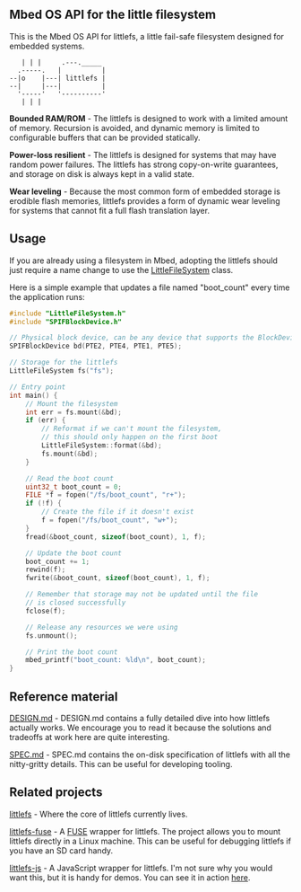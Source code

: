 ## Mbed OS API for the little filesystem

This is the Mbed OS API for littlefs, a little fail-safe filesystem
designed for embedded systems.

```
   | | |     .---._____
  .-----.   |          |
--|o    |---| littlefs |
--|     |---|          |
  '-----'   '----------'
   | | |
```

**Bounded RAM/ROM** - The littlefs is designed to work with a limited amount
of memory. Recursion is avoided, and dynamic memory is limited to configurable
buffers that can be provided statically.

**Power-loss resilient** - The littlefs is designed for systems that may have
random power failures. The littlefs has strong copy-on-write guarantees, and
storage on disk is always kept in a valid state.

**Wear leveling** - Because the most common form of embedded storage is erodible
flash memories, littlefs provides a form of dynamic wear leveling for systems
that cannot fit a full flash translation layer.

## Usage

If you are already using a filesystem in Mbed, adopting the littlefs should
just require a name change to use the [LittleFileSystem](LittleFileSystem.h)
class.

Here is a simple example that updates a file named "boot_count" every time
the application runs:
``` c++
#include "LittleFileSystem.h"
#include "SPIFBlockDevice.h"

// Physical block device, can be any device that supports the BlockDevice API
SPIFBlockDevice bd(PTE2, PTE4, PTE1, PTE5);

// Storage for the littlefs
LittleFileSystem fs("fs");

// Entry point
int main() {
    // Mount the filesystem
    int err = fs.mount(&bd);
    if (err) {
        // Reformat if we can't mount the filesystem,
        // this should only happen on the first boot
        LittleFileSystem::format(&bd);
        fs.mount(&bd);
    }

    // Read the boot count
    uint32_t boot_count = 0;
    FILE *f = fopen("/fs/boot_count", "r+");
    if (!f) {
        // Create the file if it doesn't exist
        f = fopen("/fs/boot_count", "w+");
    }
    fread(&boot_count, sizeof(boot_count), 1, f);

    // Update the boot count
    boot_count += 1;
    rewind(f);
    fwrite(&boot_count, sizeof(boot_count), 1, f);

    // Remember that storage may not be updated until the file
    // is closed successfully
    fclose(f);

    // Release any resources we were using
    fs.unmount();

    // Print the boot count
    mbed_printf("boot_count: %ld\n", boot_count);
}
```

## Reference material

[DESIGN.md](littlefs/DESIGN.md) - DESIGN.md contains a fully detailed dive into
how littlefs actually works. We encourage you to read it because the
solutions and tradeoffs at work here are quite interesting.

[SPEC.md](littlefs/SPEC.md) - SPEC.md contains the on-disk specification of
littlefs with all the nitty-gritty details. This can be useful for developing
tooling.

## Related projects

[littlefs](https://github.com/geky/littlefs) - Where the core of littlefs
currently lives.

[littlefs-fuse](https://github.com/geky/littlefs-fuse) - A [FUSE](https://github.com/libfuse/libfuse)
wrapper for littlefs. The project allows you to mount littlefs directly in a
Linux machine. This can be useful for debugging littlefs if you have an SD card
handy.

[littlefs-js](https://github.com/geky/littlefs-js) - A JavaScript wrapper for
littlefs. I'm not sure why you would want this, but it is handy for demos.
You can see it in action [here](http://littlefs.geky.net/demo.html).
